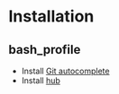 # Installation

## bash_profile

* Install [Git autocomplete](https://github.com/git/git/blob/master/contrib/completion/git-completion.bash)
* Install [hub](https://github.com/github/hub)